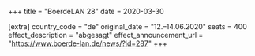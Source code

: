 +++
title = "BoerdeLAN 28"
date = 2020-03-30

[extra]
country_code = "de"
original_date = "12.–14.06.2020"
seats = 400
effect_description = "abgesagt"
effect_announcement_url = "https://www.boerde-lan.de/news/?id=287"
+++
